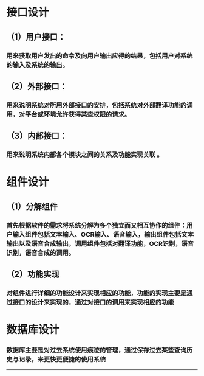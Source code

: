 # 接口设计  
## （1）用户接口：
### 用来获取用户发出的命令及向用户输出应得的结果，包括用户对系统的输入及系统的输出。
## （2）外部接口：
### 用来说明系统对所用外部接口的安排，包括系统对外部翻译功能的调用，对平台或环境允许获得某些权限的请求。
## （3）内部接口：
### 用来说明系统内部各个模块之间的关系及功能实现关联 。
# 组件设计
## （1）分解组件
### 首先根据软件的需求将系统分解为多个独立而又相互协作的组件：用户输入组件包括文本输入、OCR输入、语音输入，输出组件包括文本输出以及语音合成输出，调用组件包括对翻译功能，OCR识别，语音识别，语音合成的调用。
## （2）功能实现
### 对组件进行详细的功能设计来实现相应的功能，功能的实现主要是通过接口的设计来实现的，通过对接口的调用来实现相应的功能
# 数据库设计
### 数据库主要是对过去系统使用痕迹的管理，通过保存过去某些查询历史与记录，来更快更便捷的使用系统
---
